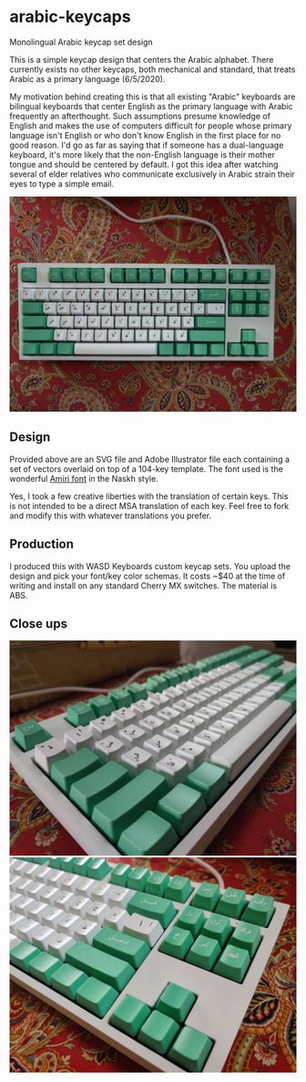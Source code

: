 # arabic-keycaps
Monolingual Arabic keycap set design

This is a simple keycap design that centers the Arabic alphabet. There currently exists no other keycaps, both mechanical and standard, that treats Arabic as a primary language (6/5/2020). 

My motivation behind creating this is that all existing "Arabic" keyboards are bilingual keyboards that center English as the primary language with Arabic frequently an afterthought. Such assumptions presume knowledge of English and makes the use of computers difficult for people whose primary language isn't English or who don't know English in the first place for no good reason. I'd go as far as saying that if someone has a dual-language keyboard, it's more likely that the non-English language is their mother tongue and should be centered by default. I got this idea after watching several of elder relatives who communicate exclusively in Arabic strain their eyes to type a simple email.

![top-view](./resources/img/top-view.jpg)

## Design

Provided above are an SVG file and Adobe Illustrator file each containing a set of vectors overlaid on top of a 104-key template. The font used is the wonderful [Amiri font](https://github.com/alif-type/amiri) in the Naskh style.

Yes, I took a few creative liberties with the translation of certain keys. This is not intended to be a direct MSA translation of each key. Feel free to fork and modify this with whatever translations you prefer.

## Production

I produced this with WASD Keyboards custom keycap sets. You upload the design and pick your font/key color schemas. It costs ~$40 at the time of writing and install on any standard Cherry MX switches. The material is ABS.

## Close ups
![left-view](./resources/img/left-view.jpg)
![right-view](./resources/img/right-view.jpg)
